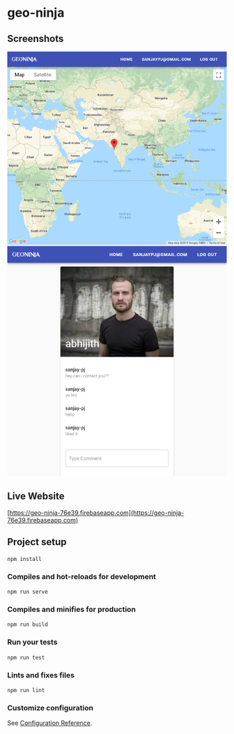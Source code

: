 # geo-ninja

## Screenshots

![1](screen/1.png)
![2](screen/2.png)

## Live Website

[https://geo-ninja-76e39.firebaseapp.com](https://geo-ninja-76e39.firebaseapp.com)

## Project setup
```
npm install
```

### Compiles and hot-reloads for development
```
npm run serve
```

### Compiles and minifies for production
```
npm run build
```

### Run your tests
```
npm run test
```

### Lints and fixes files
```
npm run lint
```

### Customize configuration
See [Configuration Reference](https://cli.vuejs.org/config/).
